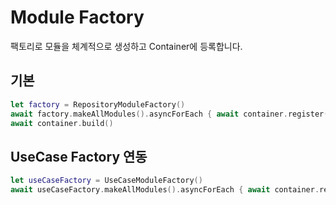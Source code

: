 # Module Factory

팩토리로 모듈을 체계적으로 생성하고 Container에 등록합니다.

## 기본
```swift
let factory = RepositoryModuleFactory()
await factory.makeAllModules().asyncForEach { await container.register($0) }
await container.build()
```

## UseCase Factory 연동
```swift
let useCaseFactory = UseCaseModuleFactory()
await useCaseFactory.makeAllModules().asyncForEach { await container.register($0) }
```

